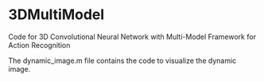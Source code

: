 # 3DMultiModel
Code for 3D Convolutional Neural Network with Multi-Model Framework for Action Recognition 

The dynamic_image.m file contains the code to visualize the dynamic image. 
